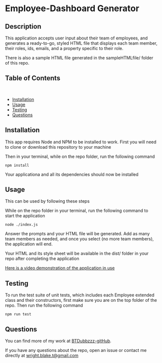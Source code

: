 # Employee-Dashboard Generator

## Description

This application accepts user input about their team of employees, and generates a ready-to-go, styled HTML file that displays each team member, their roles, ids,
emails, and a property specific to their role.

There is also a sample HTML file generated in the sampleHTMLfile/ folder of this repo.

## Table of Contents

​

- [Installation](#installation)
  ​
- [Usage](#usage)
  ​
- [Testing](#testing)
  ​
- [Questions](#questions)

## Installation

This app requires Node and NPM to be installed to work.
First you will need to clone or download this repository to your machine

Then in your terminal, while on the repo folder, run the following command

```
npm install
```

Your applicationa and all its dependencies should now be installed

## Usage

This can be used by following these steps

While on the repo folder in your terminal, run the following command to start the application

```
node ./index.js
```

Answer the prompts and your HTML file will be generated. Add as many team members as needed, and once you select (no more team members), the application will end.

Your HTML and its style sheet will be available in the dist/ folder in your repo after completing the application

[Here is a video demonstration of the application in use](https://drive.google.com/file/d/1_T0d0W-X3CXv5Fy5iNOB5HBi6a8l3IFI/view)

## Testing

To run the test suite of unit tests, which includes each Employee extended class and their constructors, first make sure you are on the top folder of the repo.
Then run the following command

```
npm run test
```

## Questions

You can find more of my work at [BTDubbzzz-gitHub](https://github.com/BTDubbzzz).

If you have any questions about the repo, open an issue or contact me directly at wright.blake.t@gmail.com
